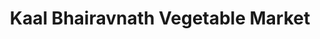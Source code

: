 ---
title: "Kaal Bhairavnath Vegetable Market"
url: /pune/kaal-bhairavnath-vegetable-market/
shop: greengrocer
---
